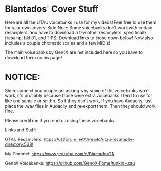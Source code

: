 # Blantados' Cover Stuff

Here are all the UTAU voicebanks I use for my videos! Feel free to use them for your own covers! Side Note: Some voicebanks don't work with certain resamplers. You have to download a few other resamplers, specifically fresamp, bkh01, and TIPS. Download links to those down below! Now also includes a couple chromatic scales and a few MIDIs!

The main voicebanks by GenoX are not included here so you have to download them on his page!

# NOTICE:
Since some of you people are asking why some of the voicebanks won't work, it's probably because those were extra voicebanks I tend to use for like one sample or smthn. So if they don't work, if you have Audacity, just place the .wav files in Audacity and re-export them. Then they should work fine.

Please credit me if you end up using these voicebanks.

Links and Stuff:  

UTAU Resamplers: https://utaforum.net/threads/utau-resampler-directory.538/

My Channel: https://www.youtube.com/c/Blantados21/

GenoX Voicebanks: https://github.com/GenoX-Fome/funkin-utau
